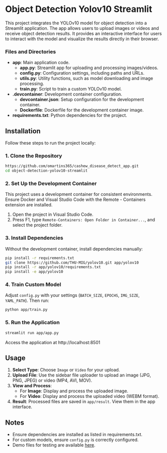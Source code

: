 # Object Detection Yolov10 Streamlit

This project integrates the YOLOv10 model for object detection into a Streamlit application. The app allows users to upload images or videos and receive object detection results. It provides an interactive interface for users to interact with the model and visualize the results directly in their browser.

### Files and Directories

- **app**: Main application code.
  - **app.py**: Streamlit app for uploading and processing images/videos.
  - **config.py**: Configuration settings, including paths and URLs.
  - **utils.py**: Utility functions, such as model downloading and image processing.
  - **train.py**: Script to train a custom YOLOv10 model.
- **.devcontainer**: Development container configuration.
  - **devcontainer.json**: Setup configuration for the development container.
  - **Dockerfile**: Dockerfile for the development container image.
- **requirements.txt**: Python dependencies for the project.

## Installation

Follow these steps to run the project locally:

### 1. Clone the Repository

```bash
https://github.com/omartins365/cashew_disease_detect_app.git
cd object-detection-yolov10-streamlit
```

### 2. Set Up the Development Container

This project uses a development container for consistent environments. Ensure Docker and Visual Studio Code with the Remote - Containers extension are installed.

1. Open the project in Visual Studio Code.
2. Press F1, type `Remote-Containers: Open Folder in Container...`, and select the project folder.

### 3. Install Dependencies

Without the development container, install dependencies manually:

```bash
pip install -r requirements.txt
git clone https://github.com/THU-MIG/yolov10.git app/yolov10
pip install -r app/yolov10/requirements.txt
pip install -e app/yolov10
```

### 4. Train Custom Model

Adjust `config.py` with your settings (`BATCH_SIZE`, `EPOCHS`, `IMG_SIZE`, `YAML_PATH`). Then run:

```bash
python app/train.py
```

### 5. Run the Application

```bash
streamlit run app/app.py
```

Access the application at http://localhost:8501

## Usage


1. **Select Type**: Choose `Image` or `Video` for your upload.
2. **Upload File**: Use the sidebar file uploader to upload an image (JPG, PNG, JPEG) or video (MP4, AVI, MOV).
3. **View and Process**:
   - For **Image**: Display and process the uploaded image.
   - For **Video**: Display and process the uploaded video (WEBM format).
4. **Result**: Processed files are saved in `app/result`. View them in the app interface.

## Notes

- Ensure dependencies are installed as listed in requirements.txt.
- For custom models, ensure `config.py` is correctly configured.
- Demo files for testing are available [here](https://drive.google.com/drive/folders/19fTHmV19c-q4PiMj1Gd4SPuN19HYPHi9?usp=sharing).
